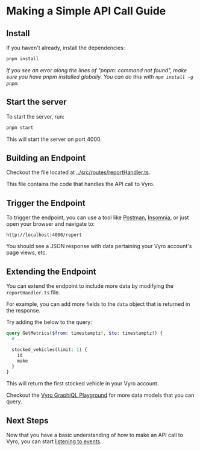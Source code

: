 # Making a Simple API Call Guide

## Install

If you haven't already, install the dependencies:

```bash
pnpm install
```

_If you see an error along the lines of "pnpm: command not found", make sure you have pnpm installed globally. You can do this with `npm install -g pnpm`._

## Start the server

To start the server, run:

```bash
pnpm start
```

This will start the server on port 4000.

## Building an Endpoint

Checkout the file located at [../src/routes/reportHandler.ts](../src/routes/reportHandler.ts).

This file contains the code that handles the API call to Vyro.

## Trigger the Endpoint

To trigger the endpoint, you can use a tool like [Postman](https://www.postman.com/), [Insomnia](https://insomnia.rest/), or just open your browser and navigate to:

```
http://localhost:4000/report
```

You should see a JSON response with data pertaining your Vyro account's page views, etc.

## Extending the Endpoint

You can extend the endpoint to include more data by modifying the `reportHandler.ts` file.

For example, you can add more fields to the `data` object that is returned in the response.

Try adding the below to the query:

```graphql
query GetMetrics($from: timestamptz!, $to: timestamptz!) {
  # ...

  stocked_vehicles(limit: 1) {
    id
    make
  }
}
```

This will return the first stocked vehicle in your Vyro account.

Checkout the [Vyro GraphiQL Playground](https://graphiql.vyro.co/) for more data models that you can query.

## Next Steps

Now that you have a basic understanding of how to make an API call to Vyro, you can start [listening to events](./listening-to-events.md).
